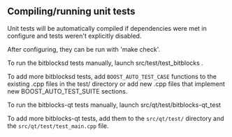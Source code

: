 Compiling/running unit tests
------------------------------------

Unit tests will be automatically compiled if dependencies were met in configure
and tests weren't explicitly disabled.

After configuring, they can be run with 'make check'.

To run the bitblocksd tests manually, launch src/test/test_bitblocks .

To add more bitblocksd tests, add `BOOST_AUTO_TEST_CASE` functions to the existing
.cpp files in the test/ directory or add new .cpp files that
implement new BOOST_AUTO_TEST_SUITE sections.

To run the bitblocks-qt tests manually, launch src/qt/test/bitblocks-qt_test

To add more bitblocks-qt tests, add them to the `src/qt/test/` directory and
the `src/qt/test/test_main.cpp` file.
